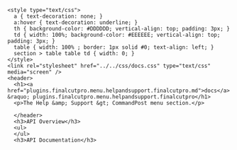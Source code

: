     <style type="text/css">
      a { text-decoration: none; }
      a:hover { text-decoration: underline; }
      th { background-color: #DDDDDD; vertical-align: top; padding: 3px; }
      td { width: 100%; background-color: #EEEEEE; vertical-align: top; padding: 3px; }
      table { width: 100% ; border: 1px solid #0; text-align: left; }
      section > table table td { width: 0; }
    </style>
    <link rel="stylesheet" href="../../css/docs.css" type="text/css" media="screen" />
    <header>
      <h1><a href="plugins.finalcutpro.menu.helpandsupport.finalcutpro.md">docs</a> &raquo; plugins.finalcutpro.menu.helpandsupport.finalcutpro</h1>
      <p>The Help &amp; Support &gt; CommandPost menu section.</p>

      </header>
      <h3>API Overview</h3>
      <ul>
      </ul>
      <h3>API Documentation</h3>
